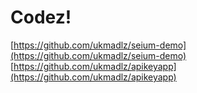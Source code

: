#  Codez!

[https://github.com/ukmadlz/seium-demo](https://github.com/ukmadlz/seium-demo)
[https://github.com/ukmadlz/apikeyapp](https://github.com/ukmadlz/apikeyapp)
